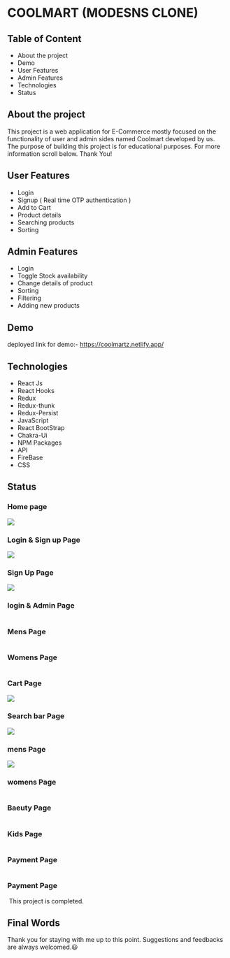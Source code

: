 
# COOLMART (MODESNS CLONE)


## Table of Content

- About the project
- Demo
- User Features
- Admin Features
- Technologies
- Status


## About the project

This project is a web application for E-Commerce mostly focused on the functionality of user and admin sides named Coolmart developed by us. The purpose of building this project is for educational purposes. For more information scroll below. Thank You!

## User Features


- Login 
- Signup ( Real time OTP authentication )
- Add to Cart
- Product details
- Searching products
- Sorting

## Admin Features

- Login
- Toggle Stock availability
- Change details of product
- Sorting
- Filtering
- Adding new products

## Demo

deployed link for demo:- https://coolmartz.netlify.app/


## Technologies

- React Js
- React Hooks
- Redux
- Redux-thunk
- Redux-Persist
- JavaScript
- React BootStrap
- Chakra-Ui
- NPM Packages
- API
- FireBase
- CSS
## Status
### Home page
![](https://github.com/Surendrakumar878/hissing-love-5128/blob/master/hissing-love-5128/public/Screenshot%20(122).png?raw=true)

### Login & Sign up Page
![](https://github.com/Surendrakumar878/hissing-love-5128/blob/master/hissing-love-5128/public/Screenshot%20(120).png?raw=true)
### Sign Up Page
![](https://github.com/Surendrakumar878/hissing-love-5128/blob/master/hissing-love-5128/public/Screenshot%20(121).png?raw=true)
### login & Admin Page
![]()
### Mens Page
![]()
### Womens Page
![]()
### Cart Page
![](https://github.com/Surendrakumar878/hissing-love-5128/blob/master/hissing-love-5128/public/Screenshot%20(123).png?raw=true)


### Search bar Page
![](https://github.com/Surendrakumar878/hissing-love-5128/blob/master/hissing-love-5128/public/Screenshot%20(124).png?raw=true)
### mens Page
![](https://github.com/Surendrakumar878/hissing-love-5128/blob/master/hissing-love-5128/public/Screenshot%20(125).png?raw=true)
### womens Page
![]()
### Baeuty Page
![]()
### Kids Page
![]()
### Payment Page
![]()



### Payment Page
![]()
This project is completed. 
## Final Words

Thank you for staying with me up to this point. Suggestions and feedbacks are always welcomed.😃
